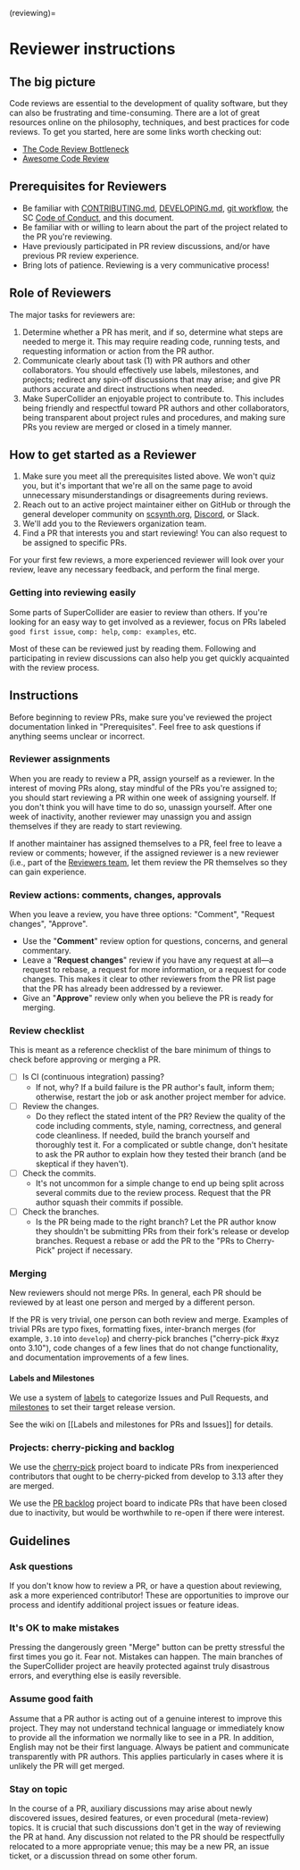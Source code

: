 (reviewing)=
# Reviewer instructions

## The big picture

Code reviews are essential to the development of quality software, but they can also be frustrating and time-consuming. There are a lot of great resources online on the philosophy, techniques, and best practices for code reviews. To get you started, here are some links worth checking out:

- [The Code Review Bottleneck](https://blog.codereview.chat/2019/07/15/the-code-review-bottleneck.html)
- [Awesome Code Review](https://github.com/joho/awesome-code-review)

## Prerequisites for Reviewers

- Be familiar with 
[CONTRIBUTING.md](https://github.com/supercollider/supercollider/blob/develop/CONTRIBUTING.md), 
[DEVELOPING.md](https://github.com/supercollider/supercollider/blob/develop/DEVELOPING.md), 
[git workflow](https://github.com/supercollider/supercollider/wiki/git-workflow-and-guidelines), 
the SC [Code of Conduct](https://github.com/supercollider/supercollider/blob/develop/CODE_OF_CONDUCT.md), and this document.
- Be familiar with or willing to learn about the part of the project related to the PR you're reviewing.
- Have previously participated in PR review discussions, and/or have previous PR review experience.
- Bring lots of patience. Reviewing is a very communicative process!

## Role of Reviewers

The major tasks for reviewers are:

1. Determine whether a PR has merit, and if so, determine what steps are needed to merge it. This may require reading code, running tests, and requesting information or action from the PR author.
2. Communicate clearly about task (1) with PR authors and other collaborators. You should effectively use labels, milestones, and projects; redirect any spin-off discussions that may arise; and give PR authors accurate and direct instructions when needed.
3. Make SuperCollider an enjoyable project to contribute to. This includes being friendly and respectful toward PR authors and other collaborators, being transparent about project rules and procedures, and making sure PRs you review are merged or closed in a timely manner.

## How to get started as a Reviewer

1. Make sure you meet all the prerequisites listed above. We won't quiz you, but it's important that we're all on the same page to avoid unnecessary misunderstandings or disagreements during reviews.
2. Reach out to an active project maintainer either on GitHub or through the general developer community on [scsynth.org](https://scsynth.org/), [Discord](https://discord.gg/TbBtCXxp5p), or Slack.
3. We'll add you to the Reviewers organization team.
4. Find a PR that interests you and start reviewing! You can also request to be assigned to specific PRs.

For your first few reviews, a more experienced reviewer will look over your review, leave any
necessary feedback, and perform the final merge.

### Getting into reviewing easily

Some parts of SuperCollider are easier to review than others. If you're looking for an easy way to get involved as a reviewer, focus on PRs labeled `good first issue`, `comp: help`, `comp: examples`, etc.

Most of these can be reviewed just by reading them. Following and participating in review discussions can also help you get quickly acquainted with the review process.

## Instructions

Before beginning to review PRs, make sure you've reviewed the project documentation linked in
"Prerequisites". Feel free to ask questions if anything seems unclear or incorrect.

### Reviewer assignments

When you are ready to review a PR, assign yourself as a reviewer. In the interest of moving PRs along, stay mindful of the PRs you're assigned to; you should start reviewing a PR within one week of assigning yourself. If you don't think you will have time to do so, unassign yourself. After one week of inactivity, another reviewer may unassign you and assign themselves if they are ready to start reviewing.

If another maintainer has assigned themselves to a PR, feel free to leave a review or comments; however, if the assigned reviewer is a new reviewer (i.e., part of the [Reviewers team](https://github.com/orgs/supercollider/teams/reviewers), let them review the PR themselves so they can gain experience.

### Review actions: comments, changes, approvals

When you leave a review, you have three options: "Comment", "Request changes", "Approve".

- Use the "**Comment**" review option for questions, concerns, and general commentary.
- Leave a "**Request changes**" review if you have any request at all—a request to rebase, a request for more information, or a request for code changes. This makes it clear to other reviewers from the PR list page that the PR has already been addressed by a reviewer.
- Give an "**Approve**" review only when you believe the PR is ready for merging.

### Review checklist

This is meant as a reference checklist of the bare minimum of things to check before approving or merging a PR.

- [ ]  Is CI (continuous integration) passing?
    - If not, why? If a build failure is the PR author's fault, inform them; otherwise, restart the job or ask another project member for advice.
- [ ]  Review the changes.
    - Do they reflect the stated intent of the PR? Review the quality of the code including comments, style, naming, correctness, and general code cleanliness. If needed, build the branch yourself and thoroughly test it. For a complicated or subtle change, don't hesitate to ask the PR author to explain how they tested their branch (and be skeptical if they haven't).
- [ ]  Check the commits.
    - It's not uncommon for a simple change to end up being split across several commits due to the review process. Request that the PR author squash their commits if possible.
- [ ]  Check the branches.
    - Is the PR being made to the right branch? Let the PR author know they shouldn't be submitting PRs from their fork's release or develop branches. Request a rebase or add the PR to the "PRs to Cherry-Pick" project if necessary.

### Merging

New reviewers should not merge PRs. In general, each PR should be reviewed by at least one person and merged by a different person.

If the PR is very trivial, one person can both review and merge. Examples of trivial PRs are typo fixes, formatting fixes, inter-branch merges (for example, `3.10` into `develop`) and cherry-pick branches ("cherry-pick #xyz onto 3.10"), code changes of a few lines that do not change functionality, and documentation improvements of a few lines.

#### Labels and Milestones

We use a system of [labels](https://github.com/supercollider/supercollider/labels?page=1&sort=name-asc) to categorize Issues and Pull Requests, and [milestones](https://github.com/supercollider/supercollider/milestones) to set their target release version. 

See the wiki on [[Labels and milestones for PRs and Issues]] for details.

### Projects: cherry-picking and backlog

We use the [cherry-pick](https://github.com/supercollider/supercollider/projects/13) project board to indicate PRs from inexperienced contributors that ought to be cherry-picked from develop to 3.13 after they are merged.

We use the [PR backlog](https://github.com/supercollider/supercollider/projects/7) project board to indicate PRs that have been closed due to inactivity, but would be worthwhile to re-open if there were interest.

## Guidelines

### Ask questions

If you don't know how to review a PR, or have a question about reviewing, ask a more experienced contributor! These are opportunities to improve our process and identify additional project issues or feature ideas.

### It's OK to make mistakes

Pressing the dangerously green "Merge" button can be pretty stressful the first times you go it. Fear not. Mistakes can happen. The main branches of the SuperCollider project are heavily protected against truly disastrous errors, and everything else is easily reversible.

### Assume good faith

Assume that a PR author is acting out of a genuine interest to improve this project. They may not understand technical language or immediately know to provide all the information we normally like to see in a PR. In addition, English may not be their first language. Always be patient and communicate transparently with PR authors. This applies particularly in cases where it is unlikely the PR will get merged.

### Stay on topic

In the course of a PR, auxiliary discussions may arise about newly discovered issues, desired features, or even procedural (meta-review) topics. It is crucial that such discussions don't get in the way of reviewing the PR at hand. Any discussion not related to the PR should be respectfully relocated to a more appropriate venue; this may be a new PR, an issue ticket, or a discussion thread on some other forum.
